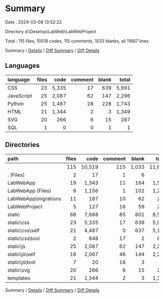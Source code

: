 # Summary

Date : 2024-03-08 13:52:22

Directory d:\\Desktop\\LabWeb\\LabWebProject

Total : 115 files,  10519 codes, 115 comments, 1033 blanks, all 11667 lines

Summary / [Details](details.md) / [Diff Summary](diff.md) / [Diff Details](diff-details.md)

## Languages
| language | files | code | comment | blank | total |
| :--- | ---: | ---: | ---: | ---: | ---: |
| CSS | 23 | 5,335 | 17 | 639 | 5,991 |
| JavaScript | 25 | 2,087 | 62 | 147 | 2,296 |
| Python | 25 | 1,487 | 28 | 228 | 1,743 |
| HTML | 21 | 1,344 | 2 | 3 | 1,349 |
| SVG | 20 | 266 | 6 | 15 | 287 |
| SQL | 1 | 0 | 0 | 1 | 1 |

## Directories
| path | files | code | comment | blank | total |
| :--- | ---: | ---: | ---: | ---: | ---: |
| . | 115 | 10,519 | 115 | 1,033 | 11,667 |
| . (Files) | 2 | 17 | 1 | 6 | 24 |
| LabWebApp | 19 | 1,343 | 11 | 164 | 1,518 |
| LabWebApp (Files) | 8 | 1,156 | 1 | 102 | 1,259 |
| LabWebApp\\migrations | 11 | 187 | 10 | 62 | 259 |
| LabWebProject | 5 | 127 | 16 | 59 | 202 |
| static | 68 | 7,688 | 85 | 801 | 8,574 |
| static\\css | 23 | 5,335 | 17 | 639 | 5,991 |
| static\\css\\self | 21 | 4,487 | 0 | 637 | 5,124 |
| static\\css\\tool | 2 | 848 | 17 | 2 | 867 |
| static\\js | 25 | 2,087 | 62 | 147 | 2,296 |
| static\\js\\self | 18 | 2,067 | 46 | 144 | 2,257 |
| static\\js\\tool | 7 | 20 | 16 | 3 | 39 |
| static\\svg | 20 | 266 | 6 | 15 | 287 |
| templates | 21 | 1,344 | 2 | 3 | 1,349 |

Summary / [Details](details.md) / [Diff Summary](diff.md) / [Diff Details](diff-details.md)